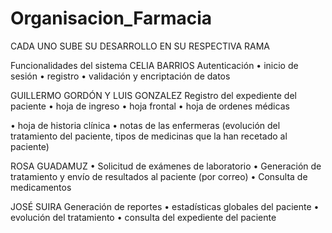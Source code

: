 # Organisacion_Farmacia
CADA UNO SUBE SU DESARROLLO EN SU RESPECTIVA RAMA

Funcionalidades del sistema
CELIA BARRIOS
Autenticación 
•	inicio de sesión 
•	registro 
•	validación y encriptación de datos

GUILLERMO GORDÓN Y LUIS GONZALEZ
Registro del expediente del paciente 
•	hoja de ingreso 
•	hoja frontal 
•	hoja de ordenes médicas 

•	hoja de historia clínica 
•	notas de las enfermeras (evolución del tratamiento del paciente, tipos de medicinas que la han recetado al paciente)

ROSA GUADAMUZ
•	Solicitud de exámenes de laboratorio
•	Generación de tratamiento y envío de resultados al paciente (por correo)
•	Consulta de medicamentos

JOSÉ SUIRA
Generación de reportes 
•	estadísticas globales del paciente
•	evolución del tratamiento
•	consulta del expediente del paciente